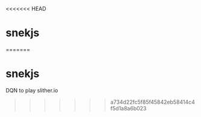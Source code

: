 <<<<<<< HEAD
# snekjs
=======
# snekjs
DQN to play slither.io
>>>>>>> a734d22fc5f85f45842eb58414c4f5d1a8a6b023
